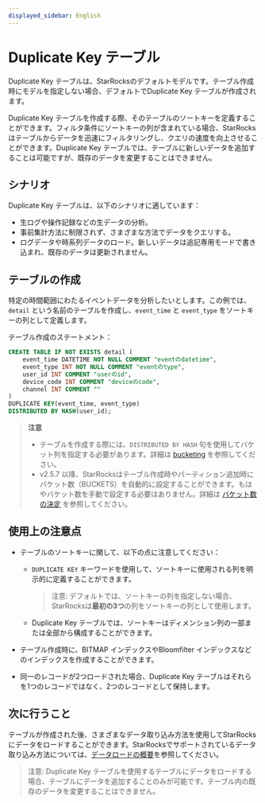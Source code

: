 ```yaml
---
displayed_sidebar: English
---
```


# Duplicate Key テーブル

Duplicate Key テーブルは、StarRocksのデフォルトモデルです。テーブル作成時にモデルを指定しない場合、デフォルトでDuplicate Key テーブルが作成されます。

Duplicate Key テーブルを作成する際、そのテーブルのソートキーを定義することができます。フィルタ条件にソートキーの列が含まれている場合、StarRocksはテーブルからデータを迅速にフィルタリングし、クエリの速度を向上させることができます。Duplicate Key テーブルでは、テーブルに新しいデータを追加することは可能ですが、既存のデータを変更することはできません。

## シナリオ

Duplicate Key テーブルは、以下のシナリオに適しています：

- 生ログや操作記録などの生データの分析。
- 事前集計方法に制限されず、さまざまな方法でデータをクエリする。
- ログデータや時系列データのロード。新しいデータは追記専用モードで書き込まれ、既存のデータは更新されません。

## テーブルの作成

特定の時間範囲にわたるイベントデータを分析したいとします。この例では、`detail` という名前のテーブルを作成し、`event_time` と `event_type` をソートキーの列として定義します。

テーブル作成のステートメント：

```SQL
CREATE TABLE IF NOT EXISTS detail (
    event_time DATETIME NOT NULL COMMENT "eventのdatetime",
    event_type INT NOT NULL COMMENT "eventのtype",
    user_id INT COMMENT "userのid",
    device_code INT COMMENT "deviceのcode",
    channel INT COMMENT ""
)
DUPLICATE KEY(event_time, event_type)
DISTRIBUTED BY HASH(user_id);
```

> **注意**
>
> - テーブルを作成する際には、`DISTRIBUTED BY HASH` 句を使用してバケット列を指定する必要があります。詳細は [bucketing](../Data_distribution.md#design-partitioning-and-bucketing-rules) を参照してください。
> - v2.5.7 以降、StarRocksはテーブル作成時やパーティション追加時にバケット数（BUCKETS）を自動的に設定することができます。もはやバケット数を手動で設定する必要はありません。詳細は [バケット数の決定](../Data_distribution.md#determine-the-number-of-buckets) を参照してください。

## 使用上の注意点

- テーブルのソートキーに関して、以下の点に注意してください：
  - `DUPLICATE KEY` キーワードを使用して、ソートキーに使用される列を明示的に定義することができます。

    > 注意: デフォルトでは、ソートキーの列を指定しない場合、StarRocksは**最初の3つ**の列をソートキーの列として使用します。

  - Duplicate Key テーブルでは、ソートキーはディメンション列の一部または全部から構成することができます。

- テーブル作成時に、BITMAP インデックスやBloomfilter インデックスなどのインデックスを作成することができます。

- 同一のレコードが2つロードされた場合、Duplicate Key テーブルはそれらを1つのレコードではなく、2つのレコードとして保持します。

## 次に行うこと

テーブルが作成された後、さまざまなデータ取り込み方法を使用してStarRocksにデータをロードすることができます。StarRocksでサポートされているデータ取り込み方法については、[データロードの概要](../../loading/Loading_intro.md)を参照してください。
> 注意: Duplicate Key テーブルを使用するテーブルにデータをロードする場合、テーブルにデータを追加することのみが可能です。テーブル内の既存のデータを変更することはできません。
